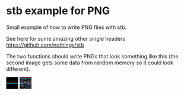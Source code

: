 
# stb example for PNG

Small example of how to write PNG files with stb.

See here for some amazing other single headers https://github.com/nothings/stb

The two functions should write PNGs that look something like this (the second image gets some data from random memory so it could look different).

![sample1](sample1.png)
![sample2](sample2.png)
